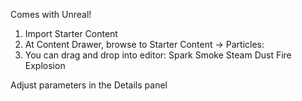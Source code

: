 Comes with Unreal!

1. Import Starter Content
2. At Content Drawer, browse to Starter Content -> Particles:
3. You can drag and drop into editor:
Spark
Smoke
Steam
Dust
Fire
Explosion

Adjust parameters in the Details panel